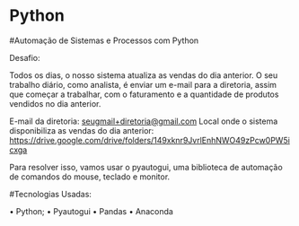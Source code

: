 # Python
 
#Automação de Sistemas e Processos com Python

Desafio:

Todos os dias, o nosso sistema atualiza as vendas do dia anterior. O seu trabalho diário, como analista, é enviar um e-mail para a diretoria, assim que começar a trabalhar, com o faturamento e a quantidade de produtos vendidos no dia anterior.

E-mail da diretoria: seugmail+diretoria@gmail.com Local onde o sistema disponibiliza as vendas do dia anterior: https://drive.google.com/drive/folders/149xknr9JvrlEnhNWO49zPcw0PW5icxga

Para resolver isso, vamos usar o pyautogui, uma biblioteca de automação de comandos do mouse, teclado e monitor.

#Tecnologias Usadas:

• Python;
• Pyautogui
• Pandas 
• Anaconda 

